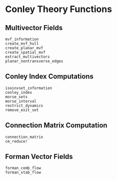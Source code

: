 # Conley Theory Functions

## Multivector Fields

```@docs
mvf_information
create_mvf_hull
create_planar_mvf
create_spatial_mvf
extract_multivectors
planar_nontransverse_edges
```

## Conley Index Computations

```@docs
isoinvset_information
conley_index
morse_sets
morse_interval
restrict_dynamics
remove_exit_set
```

## Connection Matrix Computation

```@docs
connection_matrix
cm_reduce!
```

## Forman Vector Fields

```@docs
forman_comb_flow
forman_stab_flow
```

